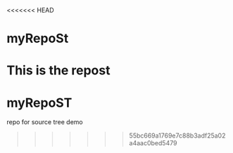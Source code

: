 <<<<<<< HEAD
# myRepoSt
This is the repost
=======
# myRepoST
repo for source tree demo
>>>>>>> 55bc669a1769e7c88b3adf25a02a4aac0bed5479
